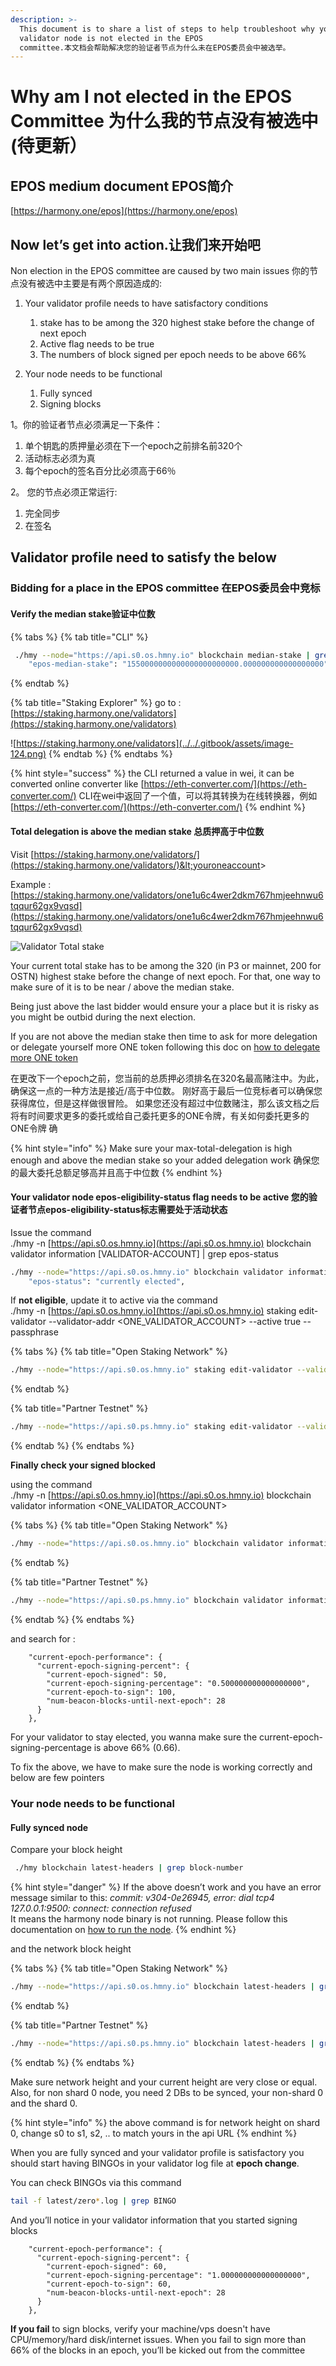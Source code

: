 ```yaml
---
description: >-
  This document is to share a list of steps to help troubleshoot why your
  validator node is not elected in the EPOS
  committee.本文档会帮助解决您的验证者节点为什么未在EPOS委员会中被选举。
---
```


# Why am I not elected in the EPOS Committee 为什么我的节点没有被选中 \(待更新）

## EPOS medium document EPOS简介

[https://harmony.one/epos](https://harmony.one/epos)

## **Now let’s get into action.让我们来开始吧**

Non election in the EPOS committee are caused by two main issues 你的节点没有被选中主要是有两个原因造成的:

1. Your validator profile needs to have satisfactory conditions 
   1. stake has to be among the 320 highest stake before the change of next epoch
   2. Active flag needs to be true
   3. The numbers of block signed per epoch needs to be above 66%
2. Your node needs to be functional

   1. Fully synced
   2. Signing blocks

1。你的验证者节点必须满足一下条件：

1. 单个钥匙的质押量必须在下一个epoch之前排名前320个
2. 活动标志必须为真 
3. 每个epoch的签名百分比必须高于66％

2。 您的节点必须正常运行:

1. 完全同步
2. 在签名

## **Validator profile need to satisfy the below**

### Bidding for a place in the EPOS committee 在EPOS委员会中竞标

#### Verify the median stake验证中位数

{% tabs %}
{% tab title="CLI" %}
```bash
 ./hmy --node="https://api.s0.os.hmny.io" blockchain median-stake | grep median
    "epos-median-stake": "1550000000000000000000000.000000000000000000",
```
{% endtab %}

{% tab title="Staking Explorer" %}
go to : [https://staking.harmony.one/validators](https://staking.harmony.one/validators)

![https://staking.harmony.one/validators](../../.gitbook/assets/image-124.png)
{% endtab %}
{% endtabs %}

{% hint style="success" %}
the CLI returned a value in wei, it can be converted online converter like [https://eth-converter.com/](https://eth-converter.com/) CLI在wei中返回了一个值，可以将其转换为在线转换器，例如[https://eth-converter.com/](https://eth-converter.com/)
{% endhint %}

#### Total delegation is above the median stake 总质押高于中位数

Visit [https://staking.harmony.one/validators/](https://staking.harmony.one/validators/)&lt;youroneaccount&gt;

Example : [https://staking.harmony.one/validators/one1u6c4wer2dkm767hmjeehnwu6tqqur62gx9vqsd](https://staking.harmony.one/validators/one1u6c4wer2dkm767hmjeehnwu6tqqur62gx9vqsd)

![Validator Total stake](https://lh4.googleusercontent.com/NLgZVG_11gM5bVMv-17Rwsjc8-TG7nTfXuDs6tdxtUbVFgtD0uNbx39GIDoGcUXEkJhmu9s2pDTBk88ZdrdVj_N5Lz_TVDHvivMBVOlrbwV1l2Kubs1NRTvnLMi5qXlCm79sP__k)

Your current total stake has to be among the 320 \(in P3 or mainnet, 200 for OSTN\) highest stake before the change of next epoch. For that, one way to make sure of it is to be near / above the median stake.

Being just above the last bidder would ensure your a place but it is risky as you might be outbid during the next election.

If you are not above the median stake then time to ask for more delegation or delegate yourself more ONE token following this doc on [how to delegate more ONE token](https://docs.harmony.one/validators/validator/managing-your-validator/delegating-to-a-validator)

在更改下一个epoch之前，您当前的总质押必须排名在320名最高赌注中。为此，确保这一点的一种方法是接近/高于中位数。 刚好高于最后一位竞标者可以确保您获得席位，但是这样做很冒险。 如果您还没有超过中位数赌注，那么该文档之后将有时间要求更多的委托或给自己委托更多的ONE令牌，有关如何委托更多的ONE令牌 确

{% hint style="info" %}
Make sure your max-total-delegation is high enough and above the median stake so your added delegation work 确保您的最大委托总额足够高并且高于中位数
{% endhint %}

#### **Your validator node** epos-eligibility-status **flag needs to be active** 您的验证者节点epos-eligibility-status标志需要处于活动状态

Issue the command  
./hmy -n [https://api.s0.os.hmny.io](https://api.s0.os.hmny.io) blockchain validator information \[VALIDATOR-ACCOUNT\] \| grep epos-status

```bash
./hmy --node="https://api.s0.os.hmny.io" blockchain validator information  one1u6c4wer2dkm767hmjeehnwu6tqqur62gx9vqsd | grep epos-status
    "epos-status": "currently elected",
```

If **not eligible**, update it to active via the command  
./hmy -n [https://api.s0.os.hmny.io](https://api.s0.os.hmny.io) staking edit-validator --validator-addr &lt;ONE\_VALIDATOR\_ACCOUNT&gt; --active true --passphrase

{% tabs %}
{% tab title="Open Staking Network" %}
```bash
./hmy --node="https://api.s0.os.hmny.io" staking edit-validator --validator-addr one1u6c4wer2dkm767hmjeehnwu6tqqur62gx9vqsd --active true --passphrase
```
{% endtab %}

{% tab title="Partner Testnet" %}
```bash
./hmy --node="https://api.s0.ps.hmny.io" staking edit-validator --validator-addr one1u6c4wer2dkm767hmjeehnwu6tqqur62gx9vqsd --active true --passphrase
```
{% endtab %}
{% endtabs %}

**Finally check your signed blocked**

using the command  
./hmy -n [https://api.s0.os.hmny.io](https://api.s0.os.hmny.io) blockchain validator information &lt;ONE\_VALIDATOR\_ACCOUNT&gt;

{% tabs %}
{% tab title="Open Staking Network" %}
```bash
./hmy --node="https://api.s0.os.hmny.io" blockchain validator information one1u6c4wer2dkm767hmjeehnwu6tqqur62gx9vqsd
```
{% endtab %}

{% tab title="Partner Testnet" %}
```bash
./hmy --node="https://api.s0.ps.hmny.io" blockchain validator information one1u6c4wer2dkm767hmjeehnwu6tqqur62gx9vqsd
```
{% endtab %}
{% endtabs %}

and search for :

```text
    "current-epoch-performance": {
      "current-epoch-signing-percent": {
        "current-epoch-signed": 50,
        "current-epoch-signing-percentage": "0.500000000000000000",
        "current-epoch-to-sign": 100,
        "num-beacon-blocks-until-next-epoch": 28
      }
    },
```

For your validator to stay elected, you wanna make sure the current-epoch-signing-percentage is above 66% \(0.66\).

To fix the above, we have to make sure the node is working correctly and below are few pointers

### Your node needs to be functional

#### Fully synced node

Compare your block height

```bash
 ./hmy blockchain latest-headers | grep block-number
```

{% hint style="danger" %}
If the above doesn’t work and you have an error message similar to this: _commit: v304-0e26945, error: dial tcp4 127.0.0.1:9500: connect: connection refused_  
It means the harmony node binary is not running. Please follow this documentation on [how to run the node](https://docs.harmony.one/validators/validator/first-time-setup/download-node-script).
{% endhint %}

and the network block height

{% tabs %}
{% tab title="Open Staking Network" %}
```bash
./hmy --node="https://api.s0.os.hmny.io" blockchain latest-headers | grep blockNumber
```
{% endtab %}

{% tab title="Partner Testnet" %}
```bash
./hmy --node="https://api.s0.ps.hmny.io" blockchain latest-headers | grep blockNumber
```
{% endtab %}
{% endtabs %}

Make sure network height and your current height are very close or equal. Also, for non shard 0 node, you need 2 DBs to be synced, your non-shard 0 and the shard 0.

{% hint style="info" %}
the above command is for network height on shard 0, change s0 to s1, s2, .. to match yours in the api URL
{% endhint %}

When you are fully synced and your validator profile is satisfactory you should start having BINGOs in your validator log file at **epoch change**.

You can check BINGOs via this command

```bash
tail -f latest/zero*.log | grep BINGO
```

And you’ll notice in your validator information that you started signing blocks

```text
    "current-epoch-performance": {
      "current-epoch-signing-percent": {
        "current-epoch-signed": 60,
        "current-epoch-signing-percentage": "1.000000000000000000",
        "current-epoch-to-sign": 60,
        "num-beacon-blocks-until-next-epoch": 28
      }
    },
```

**If you fail** to sign blocks, verify your machine/vps doesn't have CPU/memory/hard disk/internet issues. When you fail to sign more than 66% of the blocks in an epoch, you’ll be kicked out from the committee

